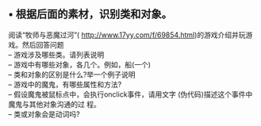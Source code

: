 
## • 根据后面的素材，识别类和对象。    
阅读“牧师与恶魔过河”( http://www.17yy.com/f/69854.html)的游戏介绍并玩游 戏。然后回答问题   
– 游戏涉及哪些类。请列表说明   
– 游戏中有哪些对象，各几个。例如，船(一个)   
– 类和对象的区别是什么?举一个例子说明  
– 游戏中的魔鬼，有哪些属性和方法?  
– 假设魔鬼被鼠标点中，会执行onclick事件，请用文字 
  (伪代码)描述这个事件中魔鬼与其他对象沟通的过
  程。  
– 类或对象会是动词吗?    
